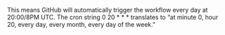 This means GitHub will automatically trigger the workflow every day at 20:00/8PM UTC. The cron string 0 20 * * * translates to “at minute 0, hour 20, every day, every month, every day of the week.”
